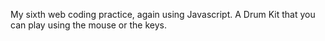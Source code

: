 My sixth web coding practice, again using Javascript. A Drum Kit that you can play using the mouse or the keys.
